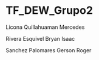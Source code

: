 # TF_DEW_Grupo2

Licona Quillahuaman Mercedes

Rivera Esquivel Bryan Isaac

Sanchez Palomares Gerson Roger
